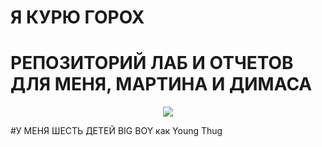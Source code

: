 # Я КУРЮ ГОРОХ

 # РЕПОЗИТОРИЙ ЛАБ И ОТЧЕТОВ ДЛЯ МЕНЯ, МАРТИНА И ДИМАСА

<p align = "center">
  <img src = "https://ibb.co/MVBVLY4">
</p>
#У МЕНЯ ШЕСТЬ ДЕТЕЙ BIG BOY как Young Thug

